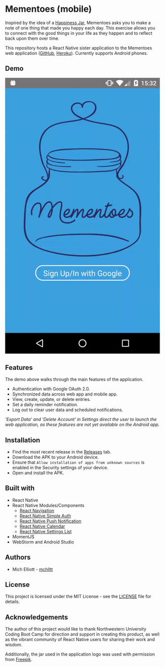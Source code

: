 # Mementoes (mobile)
Inspired by the idea of a [Happiness Jar](https://www.elizabethgilbert.com/lets-talk-about-those-happiness-jars-shall-we-dear-lovelies-about-a-y/), Mementoes asks you to make a note of one thing that made you happy each day. This exercise allows you to connect with the good things in your life as they happen and to reflect back upon them over time.

This repository hosts a React Native sister application to the Mementoes web application ([GitHub](https://github.com/mchlltt/mementoes), [Heroku](https://mementoes.herokuapp.com/)). Currently supports Android phones.

## Demo
![App demo GIF](https://github.com/mchlltt/mementoes-mobile/raw/master/demo_gif.gif)

## Features
The demo above walks through the main features of the application.
- Authentication with Google OAuth 2.0.
- Synchronized data across web app and mobile app.
- View, create, update, or delete entries.
- Set a daily reminder notification.
- Log out to clear user data and scheduled notifications.

_'Export Data' and 'Delete Account' in Settings direct the user to launch the web application, as these features are not yet available on the Android app._

## Installation
- Find the most recent release in the [Releases](https://github.com/mchlltt/mementoes-mobile/releases/) tab.
- Download the APK to your Android device.
- Ensure that `Allow installation of apps from unknown sources` is enabled in the Security settings of your device.
- Open and install the APK.

## Built with
- React Native
- React Native Modules/Components
   - [React Navigation](https://github.com/react-community/react-navigation)
   - [React Native Simple Auth](https://github.com/adamjmcgrath/react-native-simple-auth)
   - [React Native Push Notification](https://github.com/zo0r/react-native-push-notification)
   - [React Native Calendar](https://github.com/christopherdro/react-native-calendar)
   - [React Native Settings List](https://github.com/evetstech/react-native-settings-list)
- MomentJS
- WebStorm and Android Studio

## Authors
- Mich Elliott - [mchlltt](https://github.com/mchlltt)

## License
This project is licensed under the MIT License - see the [LICENSE](LICENSE.md) file for details.

## Acknowledgements
The author of this project would like to thank Northwestern University Coding Boot Camp for direction and support in creating this product, as well as the vibrant community of React Native users for sharing their work and wisdom.

Additionally, the jar used in the application logo was used with permission from <a href="http://www.freepik.com/free-photos-vectors/background">Freepik</a>.
